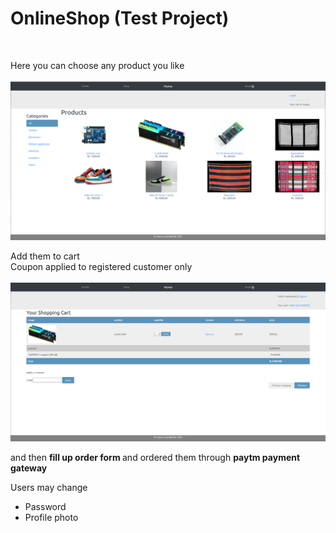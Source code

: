 <h1>OnlineShop (Test Project)</h1><br>

Here you can choose any product you like <br><br>
![](https://github.com/MalsawmaKhiangte/onlineshop/blob/master/shopping/static/img/one.png)

Add them to cart <br>
Coupon applied to registered customer only <br><br>
![](https://github.com/MalsawmaKhiangte/onlineshop/blob/master/shopping/static/img/sad.png)

and then <b> fill up order form </b> and ordered them through <b> paytm payment gateway </b>

Users may change 
<ul>
<li>Password</li>
<li>Profile photo</li>
</ul>
